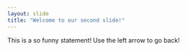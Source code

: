 ```yaml
---
layout: slide
title: "Welcome to our second slide!"
---
```

This is a so funny statement!
Use the left arrow to go back!
